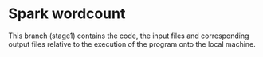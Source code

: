 # Spark wordcount 
This branch (stage1) contains the code, the input files and corresponding output files relative to the execution of the program onto the local machine.